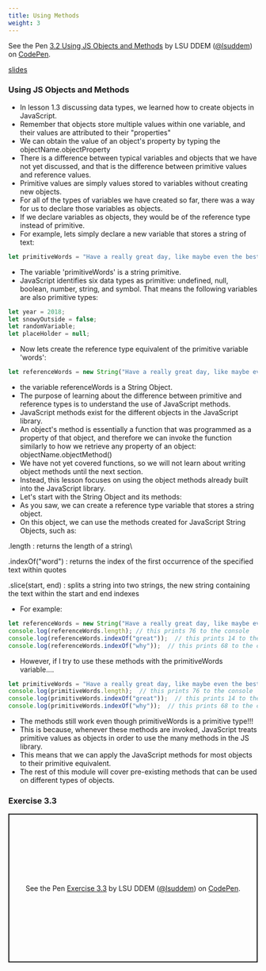 ```yaml
---
title: Using Methods
weight: 3
---
```


<p data-height="600" data-theme-id="33744" data-slug-hash="f4ab3783e7bdb874c9d0b1de1f45849a" data-default-tab="js" data-user="lsuddem" data-embed-version="2" data-pen-title="3.2 Using JS Objects and Methods" data-editable="true" class="codepen">See the Pen <a href="https://codepen.io/lsuddem/pen/f4ab3783e7bdb874c9d0b1de1f45849a/">3.2 Using JS Objects and Methods</a> by LSU DDEM (<a href="https://codepen.io/lsuddem">@lsuddem</a>) on <a href="https://codepen.io">CodePen</a>.</p>
<script async src="https://static.codepen.io/assets/embed/ei.js"></script>

[slides](../presentation3_3)


### Using JS Objects and Methods 

* In lesson 1.3 discussing data types, we learned how to create objects in JavaScript.
* Remember that objects store multiple values within one variable, and their values are attributed to their "properties"
* We can obtain the value of an object's property by typing the objectName.objectProperty
* There is a difference between typical variables and objects that we have not yet discussed, and that is the difference between primitive values and reference values.
* Primitive values are simply values stored to variables without creating new objects.
* For all of the types of variables we have created so far, there was a way for us to declare those variables as objects. 
* If we declare variables as objects, they would be of the reference type instead of primitive.
* For example, lets simply declare a new variable that stores a string of text:

```js
let primitiveWords = "Have a really great day, like maybe even the best day ever, because why not.";
```
* The variable 'primitiveWords' is a string primitive. 
* JavaScript identifies six data types as primitive: undefined, null, boolean, number, string, and symbol.
That means the following variables are also primitive types:

```js
let year = 2018;
let snowyOutside = false;
let randomVariable;
let placeHolder = null;
```

* Now lets create the reference type equivalent of the primitive variable 'words':

```js
let referenceWords = new String("Have a really great day, like maybe even the best day ever, because why not.");
```

* the variable referenceWords is a String Object.
* The purpose of learning about the difference between primitive and reference types is to understand the use of JavaScript methods.
* JavaScript methods exist for the different objects in the JavaScript library.
* An object's method is essentially a function that was programmed as a property of that object, and therefore we can invoke the function similarly to how we retrieve any property of an object: objectName.objectMethod()
* We have not yet covered functions, so we will not learn about writing object methods until the next section.
* Instead, this lesson focuses on using the object methods already built into the JavaScript library.
* Let's start with the String Object and its methods:
* As you saw, we can create a reference type variable that stores a string object.
* On this object, we can use the methods created for JavaScript String Objects, such as:

.length : returns the length of a string\

.indexOf("word") : returns the index of the first occurrence of the specified text within quotes

.slice(start, end) : splits a string into two strings, the new string containing the text within the start and end indexes 

* For example:

```js
let referenceWords = new String("Have a really great day, like maybe even the best day ever, because why not.");
console.log(referenceWords.length); // this prints 76 to the console
console.log(referenceWords.indexOf("great"));  // this prints 14 to the console
console.log(referenceWords.indexOf("why"));  // this prints 68 to the console
```

* However, if I try to use these methods with the primitiveWords variable....

```js
let primitiveWords = "Have a really great day, like maybe even the best day ever, because why not.";
console.log(primitiveWords.length);  // this prints 76 to the console
console.log(primitiveWords.indexOf("great"));  // this prints 14 to the console
console.log(primitiveWords.indexOf("why"));  // this prints 68 to the console
 ```

* The methods still work even though primitiveWords is a primitive type!!!
* This is because, whenever these methods are invoked, JavaScript treats primitive values as objects in order to use the many methods in the JS library.
* This means that we can apply the JavaScript methods for most objects to their primitive equivalent.
* The rest of this module will cover pre-existing methods that can be used on different types of objects. 

### Exercise 3.3

<p class="codepen" data-height="300" data-default-tab="result" data-slug-hash="jENyGKB" data-pen-title="Exercise 3.3" data-user="lsuddem" style="height: 300px; box-sizing: border-box; display: flex; align-items: center; justify-content: center; border: 2px solid; margin: 1em 0; padding: 1em;">
  <span>See the Pen <a href="https://codepen.io/lsuddem/pen/jENyGKB">
  Exercise 3.3</a> by LSU DDEM (<a href="https://codepen.io/lsuddem">@lsuddem</a>)
  on <a href="https://codepen.io">CodePen</a>.</span>
</p>
<script async src="https://cpwebassets.codepen.io/assets/embed/ei.js"></script>
